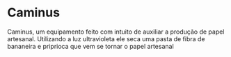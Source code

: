# Caminus
Caminus, um equipamento feito com intuito de auxiliar a produção de papel artesanal. Utilizando a luz ultravioleta ele seca uma pasta de fibra de bananeira e priprioca que vem se tornar o papel artesanal 
